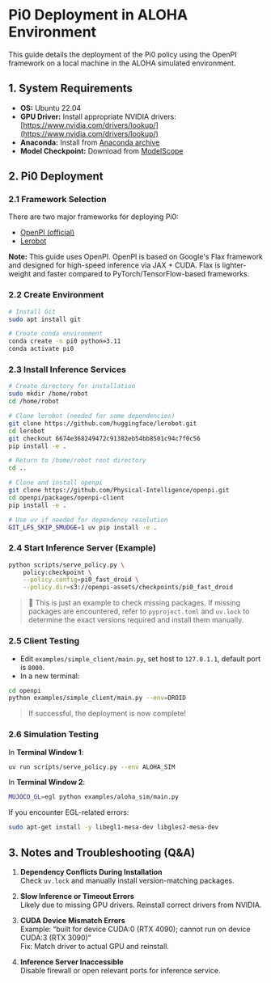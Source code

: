 # Pi0 Deployment in ALOHA Environment

This guide details the deployment of the Pi0 policy using the OpenPI framework on a local machine in the ALOHA simulated environment.



## 1. System Requirements

- **OS:** Ubuntu 22.04
- **GPU Driver:** Install appropriate NVIDIA drivers: [https://www.nvidia.com/drivers/lookup/](https://www.nvidia.com/drivers/lookup/)
- **Anaconda:** Install from [Anaconda archive](https://repo.anaconda.com/archive/Anaconda3-2024.10-1-Linux-x86_64.sh)
- **Model Checkpoint:** Download from [ModelScope](https://www.modelscope.cn/models/lerobot/pi0/files)



## 2. Pi0 Deployment

### 2.1 Framework Selection
There are two major frameworks for deploying Pi0:

- [OpenPI (official)](https://github.com/Physical-Intelligence/openpi)
- [Lerobot](https://github.com/huggingface/lerobot)

**Note:** This guide uses OpenPI. OpenPI is based on Google's Flax framework and designed for high-speed inference via JAX + CUDA. Flax is lighter-weight and faster compared to PyTorch/TensorFlow-based frameworks.



### 2.2 Create Environment
```bash
# Install Git
sudo apt install git

# Create conda environment
conda create -n pi0 python=3.11
conda activate pi0

```



### 2.3 Install Inference Services

```bash
# Create directory for installation
sudo mkdir /home/robot
cd /home/robot

# Clone lerobot (needed for some dependencies)
git clone https://github.com/huggingface/lerobot.git
cd lerobot
git checkout 6674e368249472c91382eb54bb8501c94c7f0c56
pip install -e .

# Return to /home/robot root directory
cd ..

# Clone and install openpi
git clone https://github.com/Physical-Intelligence/openpi.git
cd openpi/packages/openpi-client
pip install -e .

# Use uv if needed for dependency resolution
GIT_LFS_SKIP_SMUDGE=1 uv pip install -e .
```



### 2.4 Start Inference Server (Example)

```bash
python scripts/serve_policy.py \
    policy:checkpoint \
    --policy.config=pi0_fast_droid \
    --policy.dir=s3://openpi-assets/checkpoints/pi0_fast_droid
```

> 📌 This is just an example to check missing packages. If missing packages are encountered, refer to `pyproject.toml` and `uv.lock` to determine the exact versions required and install them manually. 




### 2.5 Client Testing
- Edit `examples/simple_client/main.py`, set host to `127.0.1.1`, default port is `8000`.
- In a new terminal:
```bash
cd openpi
python examples/simple_client/main.py --env=DROID
```
> If successful, the deployment is now complete!



### 2.6 Simulation Testing
In **Terminal Window 1**:
```bash
uv run scripts/serve_policy.py --env ALOHA_SIM
```
In **Terminal Window 2**:
```bash
MUJOCO_GL=egl python examples/aloha_sim/main.py
```
If you encounter EGL-related errors:
```bash
sudo apt-get install -y libegl1-mesa-dev libgles2-mesa-dev
```



## 3. Notes and Troubleshooting (Q&A)

1. **Dependency Conflicts During Installation**  
   Check `uv.lock` and manually install version-matching packages.

2. **Slow Inference or Timeout Errors**  
   Likely due to missing GPU drivers. Reinstall correct drivers from NVIDIA.

3. **CUDA Device Mismatch Errors**  
   Example: “built for device CUDA:0 (RTX 4090); cannot run on device CUDA:3 (RTX 3090)”  
   Fix: Match driver to actual GPU and reinstall.

4. **Inference Server Inaccessible**  
   Disable firewall or open relevant ports for inference service.


